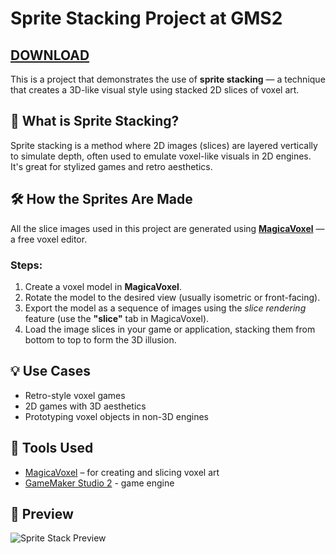 # Sprite Stacking Project at GMS2

## [DOWNLOAD](/stukzbr/SpriteStacking-GMS2/archive/refs/heads/main.zip)

This is a project that demonstrates the use of **sprite stacking** — a technique that creates a 3D-like visual style using stacked 2D slices of voxel art.

## 🧊 What is Sprite Stacking?

Sprite stacking is a method where 2D images (slices) are layered vertically to simulate depth, often used to emulate voxel-like visuals in 2D engines. It's great for stylized games and retro aesthetics.

## 🛠️ How the Sprites Are Made

All the slice images used in this project are generated using [**MagicaVoxel**](https://ephtracy.github.io/) — a free voxel editor.

### Steps:
1. Create a voxel model in **MagicaVoxel**.
2. Rotate the model to the desired view (usually isometric or front-facing).
3. Export the model as a sequence of images using the *slice rendering* feature (use the **"slice"** tab in MagicaVoxel).
4. Load the image slices in your game or application, stacking them from bottom to top to form the 3D illusion.

## 💡 Use Cases

- Retro-style voxel games
- 2D games with 3D aesthetics
- Prototyping voxel objects in non-3D engines

## 🧰 Tools Used

- [MagicaVoxel](https://ephtracy.github.io/) – for creating and slicing voxel art
- [GameMaker Studio 2](gamemaker.io/) - game engine

## 📸 Preview
![Sprite Stack Preview](2025-05-0419-49-13-ezgif.com-video-to-gif-converter.gif)
